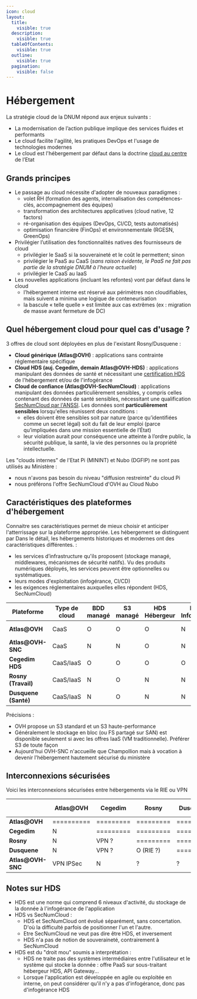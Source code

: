 ```yaml
---
icon: cloud
layout:
  title:
    visible: true
  description:
    visible: true
  tableOfContents:
    visible: true
  outline:
    visible: true
  pagination:
    visible: false
---
```


# Hébergement

La stratégie cloud de la DNUM répond aux enjeux suivants :

* La modernisation de l’action publique implique des services fluides et performants
* Le cloud facilite l'agilité, les pratiques DevOps et l'usage de technologies modernes
* Le cloud est l'hébergement par défaut dans la doctrine [cloud au centre](https://www.numerique.gouv.fr/offre-accompagnement/cloud-administrations/la-doctrine-de-l%C3%A9tat/) de l’Etat

## Grands principes

* Le passage au cloud nécessite d'adopter de nouveaux paradigmes :
  * volet RH (formation des agents, internalisation des compétences-clés, accompagnement des équipes)
  * transformation des architectures applicatives (cloud native, 12 factors)
  * ré-organisation des équipes (DevOps, CI/CD, tests automatisés)
  * optimisation financière (FinOps) et environnementale (RGESN, GreenOps)
* Privilégier l’utilisation des fonctionnalités natives des fournisseurs de cloud
  * privilégier le SaaS si la souveraineté et le coût le permettent; sinon
  * privilégier le PaaS au CaaS (_sans raison évidente, le PaaS ne fait pas partie de la stratégie DNUM à l'heure actuelle_)
  * privilégier le CaaS au IaaS
* Les nouvelles applications (incluant les refontes) vont par défaut dans le cloud
  * l’hébergement interne est réservé aux périmètres non cloudifiables, mais suivent a minima une logique de conteneurisation
  * la bascule « telle quelle » est limitée aux cas extrêmes (ex : migration de masse avant fermeture de DC)

## Quel hébergement cloud pour quel cas d'usage ?

3 offres de cloud sont déployées en plus de l'existant Rosny/Dusquene :

* **Cloud générique (Atlas@OVH)** : applications sans contrainte réglementaire spécifique
* **Cloud HDS (auj. Cegedim, demain Atlas@OVH-HDS)** : applications manipulant des données de santé et nécessitant une [certification HDS](https://esante.gouv.fr/produits-services/hds) de l'hébergement et/ou de l'infogérance
* **Cloud de confiance (Atlas@OVH-SecNumCloud)** : applications manipulant des données particulièrement sensibles, y compris celles contenant des données de santé sensibles, nécessitant une qualification [SecNumCloud par l'ANSSI](https://cyber.gouv.fr/secnumcloud-pour-les-fournisseurs-de-services-cloud). Les données sont **particulièrement sensibles** lorsqu'elles réunissent deux conditions :
  * elles doivent être sensibles soit par nature (parce qu’identifiées comme un secret légal) soit du fait de leur emploi (parce qu’impliquées dans une mission essentielle de l’État)
  * leur violation aurait pour conséquence une atteinte à l’ordre public, la sécurité publique, la santé, la vie des personnes ou la propriété intellectuelle.

Les "clouds internes" de l'Etat Pi (MININT) et Nubo (DGFIP) ne sont pas utilisés au Ministère :
* nous n'avons pas besoin du niveau "diffusion restreinte" du cloud Pi
* nous préférons l'offre SecNumCloud d'OVH au Cloud Nubo

## Caractéristiques des plateformes d'hébergement

Connaitre ses caractéristiques permet de mieux choisir et anticiper l'atterrissage sur la plateforme appropriée. Les hébergement se distinguent par Dans le détail, les hébergements historiques et modernes ont des caractéristiques différentes. :

* les services d’infrastructure qu'ils proposent (stockage managé, middlewares, mécanismes de sécurité natifs). Vu des produits numériques déployés, les services peuvent être optionnelles ou systématiques.
* leurs modes d'exploitation (infogérance, CI/CD)
* les exigences réglementaires auxquelles elles répondent (HDS, SecNumCloud)

| Plateforme           | Type de cloud | BDD managé | S3 managé | HDS Hébergeur | HDS Infogéreur | SecNumCloud | EBIOS max | Antivirus PJ     |
| -------------------- | ------------- | ---------- | --------- | ------------- | -------------- | ----------- | --------- | ---------------- |
| **Atlas@OVH**        | CaaS          | O          | O         | O             | N              | N           | 2-3-3-3   | API@ClamAV       |
| **Atlas@OVH-SNC**    | CaaS          | N          | N         | O             | N              | O           | 4-3-3-3   | API@ClamAV       |
| **Cegedim HDS**      | CaaS/IaaS     | O          | O         | O             | O              | O           | 4-3-3-3   | ICAP@RP(auto)    |
| **Rosny (Travail)**  | CaaS/IaaS     | N          | O         | N             | N              | O           | 4-3-3-3   | ICAP (auto?)     |
| **Dusquene (Santé)** | CaaS/IaaS     | N          | O         | N             | N              | O           | 4-3-3-3   | ICAP (auto?)     |

Précisions :

* OVH propose un S3 standard et un S3 haute-performance
* Généralement le stockage en bloc (ou FS partagé sur SAN) est disponible seulement si avec les offres IaaS (VM traditionnelle). Préférer S3 de toute façon
* Aujourd'hui OVH-SNC n'accueille que Champollion mais à vocation à devenir l'hébergement hautement sécurisé du ministère

## Interconnexions sécurisées

Voici les interconnexions sécurisées entre hébergements via le RIE ou VPN

|                   | Atlas@OVH  | Cegedim   | Rosny     | Dusquene  | Atlas@OVH-SNC |
| ----------------- | ---------- | --------- | --------- | --------- | ------------- |
| **Atlas@OVH**     | ========== | ========= | ========= | ========= | ============= |
| **Cegedim**       | N          | ========= | ========= | ========= | ============= |
| **Rosny**         | N          | VPN ?     | ========= | ========= | ============= |
| **Dusquene**      | N          | VPN ?     | O (RIE ?) | ========= | ============= |
| **Atlas@OVH-SNC** | VPN IPSec  | N         | ?         | ?         | ============= |

## Notes sur HDS
* HDS est une norme qui comprend 6 niveaux d'activité, du stockage de la donnée à l'infogérance de l'application
* HDS vs SecNumCloud :
  * HDS et SecNumCloud ont évolué séparément, sans concertation. D'où la difficulté parfois de positionner l'un et l'autre.
  * Etre SecNumCloud ne veut pas dire être HDS, et inversement
  * HDS n'a pas de notion de souveraineté, contrairement à SecNumCloud
* HDS est du "droit mou" soumis a interprétation :
  * HDS ne traite pas des systèmes intermédiaires entre l'utilisateur et le système qui stocke la donnée : offre PaaS sur sous-traitant hébergeur HDS, API Gateway...
  * Lorsque l'application est développée en agile ou exploitée en interne, on peut considérer qu'il n'y a pas d'infogérance, donc pas d'infogérance HDS